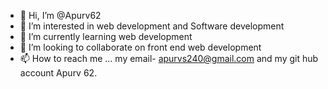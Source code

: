 - 👋 Hi, I’m @Apurv62
- 👀 I’m interested in web development and Software development
- 🌱 I’m currently learning web development
- 💞️ I’m looking to collaborate on front end web development 
- 📫 How to reach me ... my email- apurvs240@gmail.com and my git hub account Apurv 62. 

<!---
Apurv62/Apurv62 is a ✨ special ✨ repository because its `README.md` (this file) appears on your GitHub profile.
You can click the Preview link to take a look at your changes.
--->
